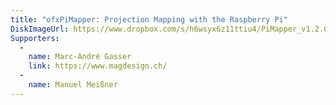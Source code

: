 ```yaml
---
title: "ofxPiMapper: Projection Mapping with the Raspberry Pi"
DiskImageUrl: https://www.dropbox.com/s/h6wsyx6z11ttiu4/PiMapper_v1.2.0.zip?dl=0
Supporters:
  -
    name: Marc-André Gasser
    link: https://www.magdesign.ch/
  -
    name: Manuel Meißner
---
```

